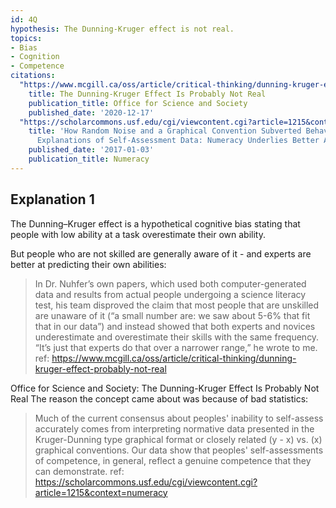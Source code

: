 ```yaml
---
id: 4Q
hypothesis: The Dunning-Kruger effect is not real. 
topics:
- Bias
- Cognition
- Competence
citations:
  "https://www.mcgill.ca/oss/article/critical-thinking/dunning-kruger-effect-probably-not-real":
    title: The Dunning-Kruger Effect Is Probably Not Real
    publication_title: Office for Science and Society
    published_date: '2020-12-17'
  "https://scholarcommons.usf.edu/cgi/viewcontent.cgi?article=1215&context=numeracy":
    title: 'How Random Noise and a Graphical Convention Subverted Behavioral Scientists''
      Explanations of Self-Assessment Data: Numeracy Underlies Better Alternatives'
    published_date: '2017-01-03'
    publication_title: Numeracy
---
```


## Explanation 1

The Dunning–Kruger effect is a hypothetical cognitive bias stating that people with low ability at a task overestimate their own ability.

But people who are not skilled are generally aware of it - and experts are better at predicting their own abilities:

> In Dr. Nuhfer’s own papers, which used both computer-generated data and results from actual people undergoing a science literacy test, his team disproved the claim that most people that are unskilled are unaware of it (“a small number are: we saw about 5-6% that fit that in our data”) and instead showed that both experts and novices underestimate and overestimate their skills with the same frequency. “It’s just that experts do that over a narrower range,” he wrote to me.
> ref: https://www.mcgill.ca/oss/article/critical-thinking/dunning-kruger-effect-probably-not-real

Office for Science and Society: The Dunning-Kruger Effect Is Probably Not Real
The reason the concept came about was because of bad statistics:

> Much of the current consensus about peoples' inability to self-assess accurately comes from interpreting normative data presented in the Kruger-Dunning type graphical format or closely related (y - x) vs. (x) graphical conventions. Our data show that peoples' self-assessments of competence, in general, reflect a genuine competence that they can demonstrate.
> ref: https://scholarcommons.usf.edu/cgi/viewcontent.cgi?article=1215&context=numeracy

